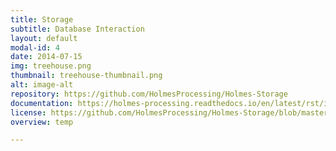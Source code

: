 ```yaml
---
title: Storage
subtitle: Database Interaction
layout: default
modal-id: 4
date: 2014-07-15
img: treehouse.png
thumbnail: treehouse-thumbnail.png
alt: image-alt
repository: https://github.com/HolmesProcessing/Holmes-Storage
documentation: https://holmes-processing.readthedocs.io/en/latest/rst/installation/index.html
license: https://github.com/HolmesProcessing/Holmes-Storage/blob/master/LICENSE
overview: temp

---
```

